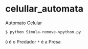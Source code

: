 # celullar_automata

Automato Celular

```bash
$ python Simula-remove-vpython.py
```

`Q` é o Predador
`*` é a Presa
